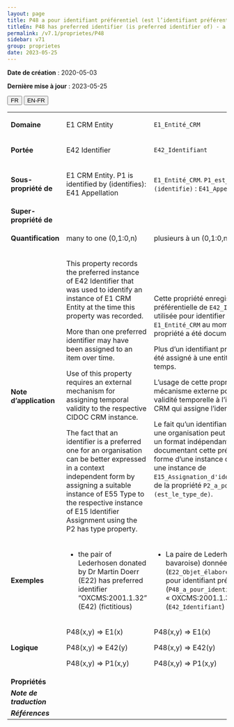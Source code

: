 ```yaml
---
layout: page
title: P48 a pour identifiant préférentiel (est l’identifiant préférentiel de)
titleEn: P48 has preferred identifier (is preferred identifier of) - a pour identifiant préférentiel (est l’identifiant préférentiel de)
permalink: /v7.1/proprietes/P48
sidebar: v71
group: proprietes
date: 2023-05-25
---
```


**Date de création** : 2020-05-03

**Dernière mise à jour** : 2023-05-25

<div class="lang-buttons">
 <button id="fr" class="activate">FR</button>
 <button id="en-fr">EN-FR</button>
</div>

<table>
<tbody>
<tr>
<td><strong>Domaine</strong></td>
<td class="en">
<p>E1 CRM Entity</p>
</td>
<td>
<p><code class="language-plaintext highlighter-rouge">E1_Entité_CRM</code></p>
</td>
</tr>
<tr>
<td><strong>Portée</strong></td>
<td class="en">
<p>E42 Identifier</p>
</td>
<td>
<p><code class="language-plaintext highlighter-rouge">E42_Identifiant</code></p>
</td>
</tr>
<tr>
<td><strong>Sous-propriété de</strong></td>
<td class="en">
<p>E1 CRM Entity. P1 is identified by (identifies): E41 Appellation</p>
</td>
<td>
<p><code class="language-plaintext highlighter-rouge">E1_Entité_CRM</code>. <code class="language-plaintext highlighter-rouge">P1_est_identifié_par (identifie)</code> : <code class="language-plaintext highlighter-rouge">E41_Appellation</code></p>
</td>
</tr>
<tr>
<td><strong>Super-propriété de</strong></td>
<td class="en">
</td>
<td>
</td>
</tr>
<tr>
<td><strong>Quantification</strong></td>
<td class="en">
<p>many to one (0,1:0,n)</p>
</td>
<td>
<p>plusieurs à un (0,1:0,n)</p>
</td>
</tr>
<tr>
<td><strong>Note d’application</strong></td>
<td class="en">
<p>This property records the preferred instance of E42 Identifier that was used to identify an instance of E1 CRM Entity at the time this property was recorded.</p>
<p>More than one preferred identifier may have been assigned to an item over time.</p>
<p>Use of this property requires an external mechanism for assigning temporal validity to the respective CIDOC CRM instance.</p>
<p>The fact that an identifier is a preferred one for an organisation can be better expressed in a context independent form by assigning a suitable instance of E55 Type to the respective instance of E15 Identifier Assignment using the P2 has type property.</p>
</td>
<td>
<p>Cette propriété enregistre l’instance préférentielle de <code class="language-plaintext highlighter-rouge">E42_Identifiant</code> qui a été utilisée pour identifier une instance de <code class="language-plaintext highlighter-rouge">E1_Entité_CRM</code> au moment où cette propriété a été documentée.</p>
<p>Plus d’un identifiant préférentiel peut avoir été  assigné à une entité au cours du temps.</p>
<p>L’usage de cette propriété requiert un mécanisme externe pour assigner la validité temporelle à l’instance du CIDOC CRM qui assigne l’identifiant.</p>
<p>Le fait qu’un identifiant soit privilégié par une organisation peut être exprimé dans un format indépendant du contexte en documentant cette préférence sous la forme d’une instance de <code class="language-plaintext highlighter-rouge">E55_Type</code> relié à une instance de <code class="language-plaintext highlighter-rouge">E15_Assignation_d'identifiant</code> par le biais de la propriété <code class="language-plaintext highlighter-rouge">P2_a_pour_type (est_le_type_de)</code>.</p>
</td>
</tr>
<tr>
<td><strong>Exemples</strong></td>
<td class="en">
<ul>
<li><p>the pair of Lederhosen donated by Dr Martin Doerr (E22) has preferred identifier “OXCMS:2001.1.32” (E42) (fictitious)</p>
</li>
</ul>
</td>
<td>
<ul>
<li><p>La paire de Lederhosen (culotte bavaroise) donnée par Martin Doerr (<code class="language-plaintext highlighter-rouge">E22_Objet_élaboré_par_l’humain</code>) a pour identifiant préférentiel (<code class="language-plaintext highlighter-rouge">P48_a_pour_identifiant_préférentiel</code>) « OXCMS:2001.1.32 » (<code class="language-plaintext highlighter-rouge">E42_Identifiant</code>) (fictif)</p>
</li>
</ul>
</td>
</tr>
<tr>
<td><strong>Logique</strong></td>
<td class="en">
<p>P48(x,y) ⇒ E1(x)</p>
<p>P48(x,y) ⇒ E42(y)</p>
<p>P48(x,y) ⇒ P1(x,y)</p>
</td>
<td>
<p>P48(x,y) ⇒ E1(x)</p>
<p>P48(x,y) ⇒ E42(y)</p>
<p>P48(x,y) ⇒ P1(x,y)</p>
</td>
</tr>
<tr>
<td><strong>Propriétés</strong></td>
<td class="en">
</td>
<td>
</td>
</tr>
<tr>
<td><strong><em>Note de traduction</em></strong></td>
<td colspan="2">
</td>
</tr>
<tr>
<td><strong><em>Références</em></strong></td>
<td colspan="2">
</td>
</tr>
</tbody>
</table>
